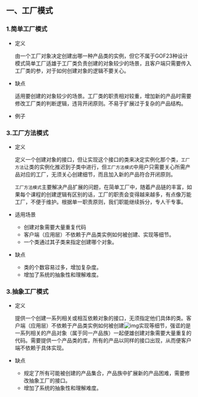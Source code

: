  

## 一、工厂模式

###  1.简单工厂模式

* 定义

  由一个工厂对象决定创建出哪一种产品类的实例，但它不属于GOF23种设计模式简单工厂适雄于工厂类负责创建的对象较少的场景，且客户端只需要传入工厂类的参，对于如何创建对象的逻辑不要关心。

* 缺点

  适用要创建的对象较少的场景。工厂类的职责相对较重，增加新的产品时需要修改工厂类的判断逻辑，违背开闭原则。不易于扩展过于复杂的产品结构。

* 例子



### 3.工厂方法模式

* 定义

  定义一个创建对象的接口，但让实现这个接口的类来决定实例化那个类，`工厂方法`让类的实例化推迟到子类中进行，但`工厂方法模式`中用户只需要关心所需产品对应的工厂，无须关心创建细节，而且加入新的产品符合开闭原则。

  `工厂方法模式`主要解决产品扩展的问题，在简单工厂中，随着产品链的丰富，如果每个课程的创建逻辑有区别的话，工厂的职责会变得越来越多，有点像万能工厂，不便于维护。根据单一职责原则，我们职能继续拆分，专人干专事。

* 适用场景

  * 创建对象需要大量重复代码
  * 客户端（应用层）不依赖于产品类实例如何被创建、实现等细节。
  * 一个类通过其子类来指定创建哪个对象。

* 缺点

  * 类的个数容易过多，增加复杂度。
  * 增加了系统的抽象性和理解难度。

### 3.抽象工厂模式

* 定义

  提供一个创建一系列相关或相互依赖对象的接口，无须指定他们具体的类。客户端（应用层）不依赖于产品类实例如何被创建![img](file:///C:/Users/1998Gang/AppData/Local/Temp/msohtmlclip1/01/clip_image002.jpg)实现等细节，强诓的是一系列相关的产品对象（属于同一产品族）一起便雄创建对象需要大量重复的代码。需要提供一个产品类的库，所有的产品以同样的接口出现，从而便客户端不依赖于具体实现。

* 缺点
  * 规定了所有可能被创建的产品集合，产品族中扩展新的产品困难，需要修改抽象工厂的接口。
  * 增加了系统的抽象性和理解难度。